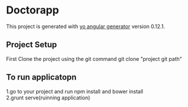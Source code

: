 # Doctorapp

This project is generated with [yo angular generator](https://github.com/yeoman/generator-angular)
version 0.12.1.

## Project Setup
First Clone the project using the git command 
  git clone "project git path"
  
## To run applicatopn
 1.go to your project and run npm install and bower install <br/>
 2.grunt serve(ruinning application)
